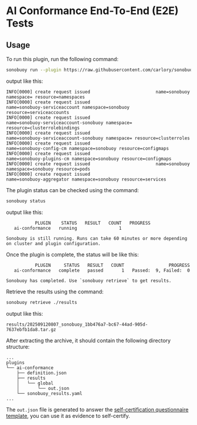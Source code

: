# AI Conformance End-To-End (E2E) Tests

## Usage

To run this plugin, run the following command:
```bash
sonobuoy run --plugin https://raw.githubusercontent.com/carlory/sonobuoy-plugins/master/ai-conformance/plugin.yaml
```

output like this:
```
INFO[0000] create request issued                         name=sonobuoy namespace= resource=namespaces
INFO[0000] create request issued                         name=sonobuoy-serviceaccount namespace=sonobuoy resource=serviceaccounts
INFO[0000] create request issued                         name=sonobuoy-serviceaccount-sonobuoy namespace= resource=clusterrolebindings
INFO[0000] create request issued                         name=sonobuoy-serviceaccount-sonobuoy namespace= resource=clusterroles
INFO[0000] create request issued                         name=sonobuoy-config-cm namespace=sonobuoy resource=configmaps
INFO[0000] create request issued                         name=sonobuoy-plugins-cm namespace=sonobuoy resource=configmaps
INFO[0000] create request issued                         name=sonobuoy namespace=sonobuoy resource=pods
INFO[0000] create request issued                         name=sonobuoy-aggregator namespace=sonobuoy resource=services
```

The plugin status can be checked using the command:
```bash
sonobuoy status
```

output like this:
```
           PLUGIN    STATUS   RESULT   COUNT   PROGRESS
   ai-conformance   running                1

Sonobuoy is still running. Runs can take 60 minutes or more depending on cluster and plugin configuration.
```

Once the plugin is complete, the status will be like this:
```
           PLUGIN     STATUS   RESULT   COUNT                 PROGRESS
   ai-conformance   complete   passed       1   Passed:  9, Failed:  0

Sonobuoy has completed. Use `sonobuoy retrieve` to get results.
```

Retrieve the results using the command:
```bash
sonobuoy retrieve ./results
```

output like this:
```
results/202509120807_sonobuoy_1bb476a7-bc67-44ad-905d-7637ebfb1da8.tar.gz
```

After extracting the archive, it should contain the following directory structure:

```
...
plugins
└── ai-conformance
    ├── definition.json
    ├── results
    │   └── global
    │       └── out.json
    └── sonobuoy_results.yaml
...
```

The `out.json` file is generated to answer the [self-certification questionnaire template](https://github.com/cncf/ai-conformance/blob/main/self-cert-questionnaire-template.yaml), you can use it as evidence to self-certify.